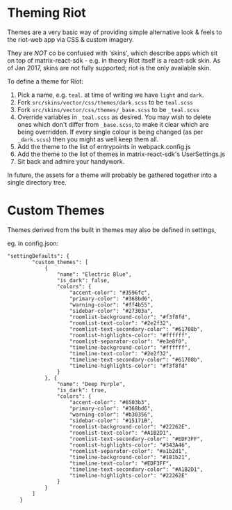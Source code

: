Theming Riot
============

Themes are a very basic way of providing simple alternative look & feels to the
riot-web app via CSS & custom imagery.

They are *NOT* co be confused with 'skins', which describe apps which sit on top
of matrix-react-sdk - e.g. in theory Riot itself is a react-sdk skin.
As of Jan 2017, skins are not fully supported; riot is the only available skin.

To define a theme for Riot:

 1. Pick a name, e.g. `teal`. at time of writing we have `light` and `dark`.
 2. Fork `src/skins/vector/css/themes/dark.scss` to be `teal.scss`
 3. Fork `src/skins/vector/css/themes/_base.scss` to be `_teal.scss`
 4. Override variables in `_teal.scss` as desired. You may wish to delete ones
    which don't differ from `_base.scss`, to make it clear which are being
    overridden. If every single colour is being changed (as per `_dark.scss`)
    then you might as well keep them all.
 5. Add the theme to the list of entrypoints in webpack.config.js
 6. Add the theme to the list of themes in matrix-react-sdk's UserSettings.js
 7. Sit back and admire your handywork.

In future, the assets for a theme will probably be gathered together into a
single directory tree.

Custom Themes
=============
Themes derived from the built in themes may also be defined in settings,

eg. in config.json:

```
"settingDefaults": {
        "custom_themes": [
            {
                "name": "Electric Blue",
                "is_dark": false,
                "colors": {
                    "accent-color": "#3596fc",
                    "primary-color": "#368bd6",
                    "warning-color": "#ff4b55",
                    "sidebar-color": "#27303a",
                    "roomlist-background-color": "#f3f8fd",
                    "roomlist-text-color": "#2e2f32",
                    "roomlist-text-secondary-color": "#61708b",
                    "roomlist-highlights-color": "#ffffff",
                    "roomlist-separator-color": "#e3e8f0",
                    "timeline-background-color": "#ffffff",
                    "timeline-text-color": "#2e2f32",
                    "timeline-text-secondary-color": "#61708b",
                    "timeline-highlights-color": "#f3f8fd"
                }
            }, {
                "name": "Deep Purple",
                "is_dark": true,
                "colors": {
                    "accent-color": "#6503b3",
                    "primary-color": "#368bd6",
                    "warning-color": "#b30356",
                    "sidebar-color": "#15171B",
                    "roomlist-background-color": "#22262E",
                    "roomlist-text-color": "#A1B2D1",
                    "roomlist-text-secondary-color": "#EDF3FF",
                    "roomlist-highlights-color": "#343A46",
                    "roomlist-separator-color": "#a1b2d1",
                    "timeline-background-color": "#181b21",
                    "timeline-text-color": "#EDF3FF",
                    "timeline-text-secondary-color": "#A1B2D1",
                    "timeline-highlights-color": "#22262E"
                }
            }
        ]
    }
```
